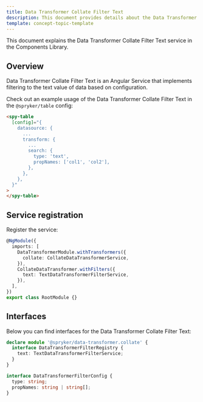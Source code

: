 ```yaml
---
title: Data Transformer Collate Filter Text
description: This document provides details about the Data Transformer Collate Filter Text service in the Components Library.
template: concept-topic-template
---
```


This document explains the Data Transformer Collate Filter Text service in the Components Library.

## Overview

Data Transformer Collate Filter Text is an Angular Service that implements filtering to the text value of data based on configuration.

Check out an example usage of the Data Transformer Collate Filter Text in the `@spryker/table` config:

```html
<spy-table
  [config]="{
    datasource: {
      ...                                               
      transform: {
        ...
        search: {
          type: 'text',
          propNames: ['col1', 'col2'],
        },
      },
    },
  }"
>
</spy-table>
```

## Service registration

Register the service:

```ts
@NgModule({
  imports: [
    DataTransformerModule.withTransformers({
      collate: CollateDataTransformerService,
    }),
    CollateDataTransformer.withFilters({
      text: TextDataTransformerFilterService,
    }),
  ],
})
export class RootModule {}
```

## Interfaces

Below you can find interfaces for the Data Transformer Collate Filter Text:

```ts
declare module '@spryker/data-transformer.collate' {
  interface DataTransformerFilterRegistry {
    text: TextDataTransformerFilterService;
  }
}

interface DataTransformerFilterConfig {
  type: string;
  propNames: string | string[];
}
```
